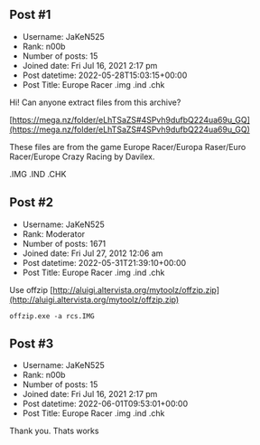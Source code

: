 ## Post #1
- Username: JaKeN525
- Rank: n00b
- Number of posts: 15
- Joined date: Fri Jul 16, 2021 2:17 pm
- Post datetime: 2022-05-28T15:03:15+00:00
- Post Title: Europe Racer .img .ind .chk

Hi! Сan anyone extract files from this archive?

[https://mega.nz/folder/eLhTSaZS#4SPvh9dufbQ224ua69u_GQ](https://mega.nz/folder/eLhTSaZS#4SPvh9dufbQ224ua69u_GQ)

These files are from the game Europe Racer/Europa Raser/Euro Racer/Europe Crazy Racing by Davilex.

.IMG .IND .CHK
## Post #2
- Username: JaKeN525
- Rank: Moderator
- Number of posts: 1671
- Joined date: Fri Jul 27, 2012 12:06 am
- Post datetime: 2022-05-31T21:39:10+00:00
- Post Title: Europe Racer .img .ind .chk

Use offzip [http://aluigi.altervista.org/mytoolz/offzip.zip](http://aluigi.altervista.org/mytoolz/offzip.zip)

```
offzip.exe -a rcs.IMG
```
## Post #3
- Username: JaKeN525
- Rank: n00b
- Number of posts: 15
- Joined date: Fri Jul 16, 2021 2:17 pm
- Post datetime: 2022-06-01T09:53:01+00:00
- Post Title: Europe Racer .img .ind .chk

Thank you. Thats works
